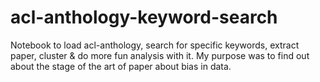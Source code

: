 # acl-anthology-keyword-search

Notebook to load acl-anthology, search for specific keywords, extract paper, cluster & do more fun analysis with it. My purpose was to find out about the stage of the art of paper about bias in data.
